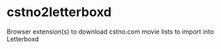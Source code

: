 # cstno2letterboxd

Browser extension(s) to download cstno.com movie lists to import into Letterboxd
